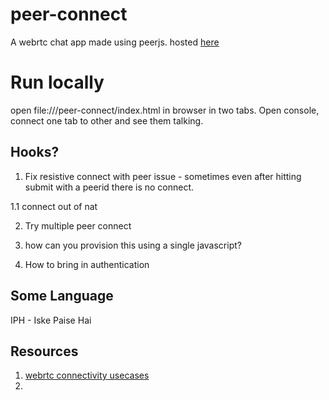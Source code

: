# peer-connect
A webrtc chat app made using peerjs. hosted [here](https://nilinswap.github.io/peer-connect/)

# Run locally
open file://<abs-path-to-project-container>/peer-connect/index.html in browser in two tabs. Open console, connect one tab to other and see them talking.


## Hooks?
1. Fix resistive connect with peer issue - sometimes even after hitting submit with a peerid there is no connect.

1.1 connect out of nat

2. Try multiple peer connect

3. how can you provision this using a single javascript?

4. How to bring in authentication

## Some Language

IPH - Iske Paise Hai

## Resources

1. [webrtc connectivity usecases](https://blog.addpipe.com/troubleshooting-webrtc-connection-issues/)
2. 